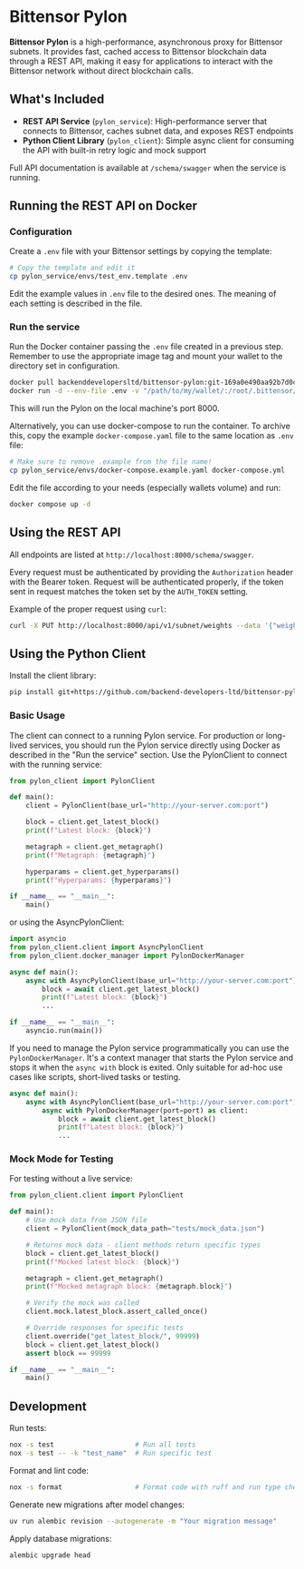 # Bittensor Pylon

**Bittensor Pylon** is a high-performance, asynchronous proxy for Bittensor subnets. It provides fast, cached access to Bittensor blockchain data through a REST API, making it easy for applications to interact with the Bittensor network without direct blockchain calls.

## What's Included

- **REST API Service** (`pylon_service`): High-performance server that connects to Bittensor, caches subnet data, and exposes REST endpoints
- **Python Client Library** (`pylon_client`): Simple async client for consuming the API with built-in retry logic and mock support

Full API documentation is available at `/schema/swagger` when the service is running.


## Running the REST API on Docker

### Configuration

Create a `.env` file with your Bittensor settings by copying the template:

```bash
# Copy the template and edit it
cp pylon_service/envs/test_env.template .env
```

Edit the example values in `.env` file to the desired ones. The meaning of each setting is described in the file.

### Run the service

Run the Docker container passing the `.env` file created in a previous step. Remember to use the appropriate image tag
and mount your wallet to the directory set in configuration.

```bash
docker pull backenddevelopersltd/bittensor-pylon:git-169a0e490aa92b7d0ca6392d65eb0d322c5b700c
docker run -d --env-file .env -v "/path/to/my/wallet/:/root/.bittensor/wallets" -p 8000:8000 backenddevelopersltd/bittensor-pylon:git-169a0e490aa92b7d0ca6392d65eb0d322c5b700c
```

This will run the Pylon on the local machine's port 8000.

Alternatively, you can use docker-compose to run the container. To archive this, copy the example `docker-compose.yaml` 
file to the same location as `.env` file:

```bash
# Make sure to remove .example from the file name!
cp pylon_service/envs/docker-compose.example.yaml docker-compose.yml
```

Edit the file according to your needs (especially wallets volume) and run:

```bash
docker compose up -d
```

## Using the REST API

All endpoints are listed at `http://localhost:8000/schema/swagger`.

Every request must be authenticated by providing the `Authorization` header with the Bearer token. Request will be 
authenticated properly, if the token sent in request matches the token set by the `AUTH_TOKEN` setting.

Example of the proper request using `curl`:

```bash
curl -X PUT http://localhost:8000/api/v1/subnet/weights --data '{"weights": {"hk1": 0.8, "hk2": 0.5}}' -H "Authorization: Bearer abc"
```

## Using the Python Client

Install the client library:
```bash
pip install git+https://github.com/backend-developers-ltd/bittensor-pylon.git
```

### Basic Usage

The client can connect to a running Pylon service. For production or long-lived services, you should run the Pylon service directly using Docker as described in the "Run the service" section.
Use the PylonClient to connect with the running service:

```python
from pylon_client import PylonClient

def main():
    client = PylonClient(base_url="http://your-server.com:port")

    block = client.get_latest_block()
    print(f"Latest block: {block}")

    metagraph = client.get_metagraph()
    print(f"Metagraph: {metagraph}")

    hyperparams = client.get_hyperparams()
    print(f"Hyperparams: {hyperparams}")

if __name__ == "__main__":
    main()
```

or using the AsyncPylonClient:

```python
import asyncio
from pylon_client.client import AsyncPylonClient
from pylon_client.docker_manager import PylonDockerManager

async def main():
    async with AsyncPylonClient(base_url="http://your-server.com:port") as client:
        block = await client.get_latest_block()
        print(f"Latest block: {block}")
        ...

if __name__ == "__main__":
    asyncio.run(main())
```

If you need to manage the Pylon service programmatically you can use the `PylonDockerManager`. 
It's a context manager that starts the Pylon service and stops it when the `async with` block is exited. Only suitable for ad-hoc use cases like scripts, short-lived tasks or testing.

```python
async def main():
    async with AsyncPylonClient(base_url="http://your-server.com:port") as client:
        async with PylonDockerManager(port=port) as client:
            block = await client.get_latest_block()
            print(f"Latest block: {block}")
            ...

```

### Mock Mode for Testing

For testing without a live service:

```python
from pylon_client.client import PylonClient

def main():
    # Use mock data from JSON file
    client = PylonClient(mock_data_path="tests/mock_data.json")

    # Returns mock data - client methods return specific types
    block = client.get_latest_block()
    print(f"Mocked latest block: {block}")

    metagraph = client.get_metagraph()
    print(f"Mocked metagraph block: {metagraph.block}")

    # Verify the mock was called
    client.mock.latest_block.assert_called_once()

    # Override responses for specific tests
    client.override("get_latest_block/", 99999)
    block = client.get_latest_block()
    assert block == 99999

if __name__ == "__main__":
    main()
```

## Development

Run tests:
```bash
nox -s test                    # Run all tests
nox -s test -- -k "test_name"  # Run specific test
```

Format and lint code:
```bash
nox -s format                  # Format code with ruff and run type checking
```

Generate new migrations after model changes:
```bash
uv run alembic revision --autogenerate -m "Your migration message"
```

Apply database migrations:
```bash
alembic upgrade head
```
